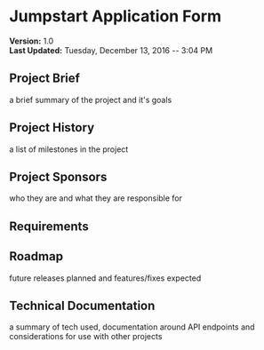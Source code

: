 # Jumpstart Application Form
**Version:** 1.0   
**Last Updated:** Tuesday, December 13, 2016 -- 3:04 PM


## Project Brief
a brief summary of the project and it's goals

## Project History
a list of milestones in the project

## Project Sponsors
who they are and what they are responsible for

## Requirements

## Roadmap
future releases planned and features/fixes expected

## Technical Documentation
a summary of tech used, documentation around API endpoints and considerations for use with other projects
